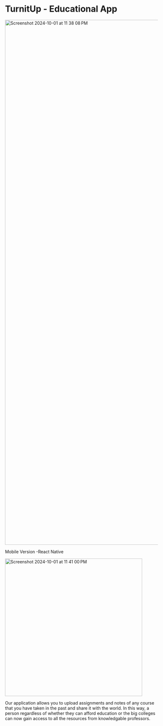 # TurnitUp - Educational App 

 
<img width="1725" alt="Screenshot 2024-10-01 at 11 38 08 PM" src="https://github.com/user-attachments/assets/3a7f52d7-e338-4a0b-9052-f265fd79c5cb">

Mobile Version -React Native 

<img width="452" alt="Screenshot 2024-10-01 at 11 41 00 PM" src="https://github.com/user-attachments/assets/8a6d9e52-08d9-4b4e-8773-d1654a0149d1">



Our application allows you to upload assignments and notes of any course that you have taken in the past and share it with the world. In this way, a person regardless of whether they can afford education or the big colleges can now gain access to all the resources from knowledgable professors.
